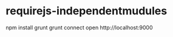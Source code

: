 requirejs-independentmudules
=============

npm install
grunt
grunt connect
open http://localhost:9000
